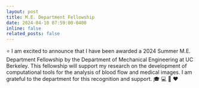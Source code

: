 ```yaml
---
layout: post
title: M.E. Department Fellowship
date: 2024-04-10 07:59:00-0400
inline: false
related_posts: false
---
```


:star: I am excited to announce that I have been awarded a 2024 Summer M.E. Department Fellowship by the Department of Mechanical Engineering at UC Berkeley. This fellowship will support my research on the development of computational tools for the analysis of blood flow and medical images. I am grateful to the department for this recognition and support. :mortar_board: :computer: :microscope: :heart: